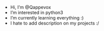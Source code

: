 - Hi, I’m @Qappevox
- I’m interested in python3
- I’m currently learning everything :)
- I hate to add description on my projects :/


<!---
Qappevox/Qappevox is a ✨ special ✨ repository because its `README.md` (this file) appears on your GitHub profile.
You can click the Preview link to take a look at your changes.
--->
